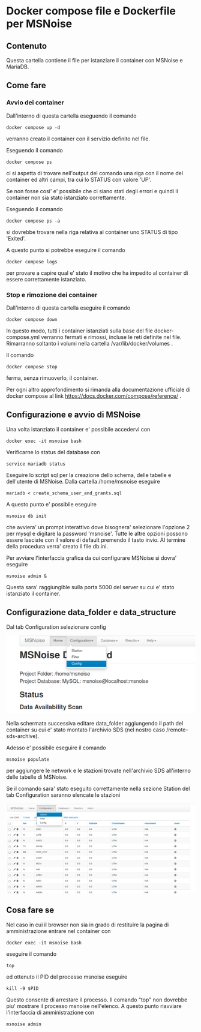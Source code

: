 # Docker compose file e Dockerfile per MSNoise
## Contenuto
Questa cartella contiene il file per istanziare il container con MSNoise e MariaDB. 

## Come fare

### Avvio dei container
Dall'interno di questa cartella eseguendo il comando

```
docker compose up -d
```
verranno creato il container con il servizio definito nel file.

Eseguendo il comando

```
docker compose ps
```

ci si aspetta di trovare nell'output del comando una riga con il nome del container ed altri campi, tra cui lo STATUS con valore 'UP'.

Se non fosse cosi' e' possibile che ci siano stati degli errori e quindi il container non sia stato istanziato correttamente.

Eseguendo il comando 

```
docker compose ps -a 
```
si dovrebbe trovare nella riga relativa al container uno STATUS di tipo 'Exited'.

A questo punto si potrebbe eseguire il comando

```
docker compose logs  
```
per provare a capire qual e' stato il motivo che ha impedito al container di essere correttamente istanziato.

### Stop e rimozione dei container
Dall'interno di questa cartella eseguire il comando

```
docker compose down
```

In questo modo, tutti i container istanziati sulla base del file docker-compose.yml verranno fermati e rimossi, incluse le reti definite nel file. Rimarranno soltanto i volumi nella cartella /var/lib/docker/volumes .

Il comando 

```
docker compose stop
```

ferma, senza rimuoverlo, il container.

Per ogni altro approfondimento si rimanda alla documentazione ufficiale di docker compose al link https://docs.docker.com/compose/reference/ .

## Configurazione e avvio di MSNoise

Una volta istanziato il container e' possibile accedervi con 

```
docker exec -it msnoise bash
```

Verificarne lo status del database con 

```
service mariadb status
```

Eseguire lo script sql per la creazione dello schema, delle tabelle
e dell'utente di MSNoise. Dalla cartella /home/msnoise eseguire 

```
mariadb < create_schema_user_and_grants.sql
```

A questo punto e' possibile eseguire 

```
msnoise db init
```

che avviera' un prompt interattivo dove bisognera' selezionare l'opzione 2 per mysql e digitare
la password 'msnoise'. Tutte le altre opzioni possono essere lasciate con il valore di default premendo il tasto
invio. Al termine della procedura verra' creato il file db.ini.

Per avviare l'interfaccia grafica da cui configurare MSNoise si dovra' eseguire

```
msnoise admin &
```

Questa sara' raggiungible sulla porta 5000 del server su cui e' stato istanziato il container.

## Configurazione data_folder e data_structure

Dal tab Configuration selezionare config

![alt text](screenshots/config.png "Title")


Nella schermata successiva editare data_folder aggiungendo il path del container su cui e' stato montato l'archivio SDS (nel nostro caso /remote-sds-archive).


Adesso e' possibile eseguire il comando

```
msnoise populate
```

per aggiungere le network e le stazioni trovate nell'archivio SDS all'interno delle tabelle di MSNoise.

Se il comando sara' stato eseguito correttamente nella sezione Station del tab Configuration saranno elencate le stazioni 

![alt text](screenshots/station.png "Title")

## Cosa fare se

Nel caso in cui il browser non sia in grado di restituire la pagina di amministrazione entrare nel container con

```
docker exec -it msnoise bash
```

eseguire il comando

```
top
```

ed ottenuto il PID del processo msnoise eseguire


```
kill -9 $PID
```

Questo consente di arrestare il processo. Il comando "top" non dovrebbe piu' mostrare il processo
msnoise nell'elenco.
A questo punto riavviare l'interfaccia di amministrazione con 

```
msnoise admin 
```